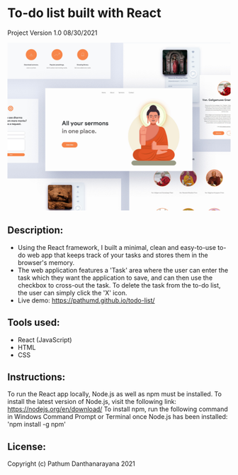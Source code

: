 # To-do list built with React
Project Version 1.0 08/30/2021

![alt text](https://github.com/pathumd/Sadaham-Sisila/blob/main/mainmockup.jpg?raw=true)

Description:
--------------
- Using the React framework, I built a minimal, clean and easy-to-use to-do web app that keeps track of your tasks and stores them in the browser's memory.
- The web application features a 'Task' area where the user can enter the task which they want the application to save, and can then use the checkbox to cross-out the task. To delete the task from the to-do list, the user can simply click the 'X' icon.
- Live demo: https://pathumd.github.io/todo-list/

Tools used:
--------------
- React (JavaScript)
- HTML
- CSS

Instructions:
---------
To run the React app locally, Node.js as well as npm must be installed.
To install the latest version of Node.js, visit the following link: https://nodejs.org/en/download/
To install npm, run the following command in Windows Command Prompt or Terminal once Node.js has been installed: 'npm install -g npm'

License:
---------
Copyright (c) Pathum Danthanarayana 2021
